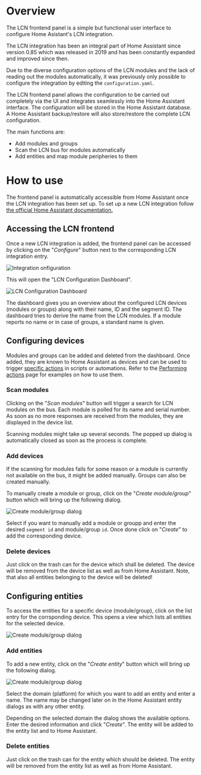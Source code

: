# Overview

The LCN frontend panel is a simple but functional user interface to configure Home Asistant's LCN integration.

The LCN integration has been an integral part of Home Assistant since version 0.85 which was released in 2019 and has been constantly expanded and improved since then.

Due to the diverse configuration options of the LCN modules and the lack of reading out the modules automatically, it was previously only possible to configure the integration by editing the `configuration.yaml`.

The LCN frontend panel allows the configuration to be carried out completely via the UI and integrates seamlessly into the Home Assistant interface. The configuration will be stored in the Home Assistant database. A Home Assistant backup/restore will also store/restore the complete LCN configuration.

The main functions are:

- Add modules and groups
- Scan the LCN bus for modules automatically
- Add entities and map module peripheries to them

# How to use

The frontend panel is automatically accessible from Home Assistant once the LCN integration has been set up.
To set up a new LCN integration follow [the official Home Assistant documentation.](https://www.home-assistant.io/integrations/lcn/)

## Accessing the LCN frontend

Once a new LCN integration is added, the frontend panel can be accessed by clicking on the "_Configure_" button next to the corresponding LCN integration entry.

![Integration onfiguration](./assets/lcn_integration_configuration.png?raw=true)

This will open the "LCN Configuration Dashboard".

![LCN Configuration Dashboard](./assets/lcn_dashboard.png?raw=true)

The dashboard gives you an overview about the configured LCN devices (modules or groups) along with their name, ID and the segment ID. The dashboard tries to derive the name from the LCN modules. If a module reports no name or in case of groups, a standard name is given.

## Configuring devices

Modules and groups can be added and deleted from the dashboard. Once added, they are known to Home Assistant as devices and can be used to trigger [specific actions](https://www.home-assistant.io/integrations/lcn/#actions) in scripts or automations. Refer to the [Performing actions](https://www.home-assistant.io/docs/scripts/perform-actions/) page for examples on how to use them.

### Scan modules

Clicking on the "_Scan modules_" button will trigger a search for LCN modules on the bus. Each module is polled for its name and serial number. As soon as no more responses are received from the modules, they are displayed in the device list.

Scanning modules might take up several seconds. The popped up dialog is automatically closed as soon as the process is complete.

### Add devices

If the scanning for modules fails for some reason or a module is currently not available on the bus, it might be added manually. Groups can also be created manually.

To manually create a module or group, click on the "_Create module/group_" button which will bring up the following dialog.

![Create module/group dialog](./assets/lcn_create_device.png?raw=true)

Select if you want to manually add a module or groupp and enter the desired `segment id` and module/group `id`. Once done click on "_Create_" to add the corresponding device.

### Delete devices

Just click on the trash can for the device which shall be deleted. The device will be removed from the device list as well as from Home Assistant. Note, that also all entities belonging to the device will be deleted!

## Configuring entities

To access the entities for a specific device (module/group), click on the list entry for the corrsponding device. This opens a view which lists all entities for the selected device.

![Create module/group dialog](./assets/lcn_entities.png?raw=true)

### Add entities

To add a new entity, click on the "_Create entity_" button which will bring up the following dialog.

![Create module/group dialog](./assets/lcn_create_entity.png?raw=true)

Select the domain (platform) for which you want to add an entity and enter a name. The name may be changed later on in the Home Assistant entity dialogs as with any other entity.

Depending on the selected domain the dialog shows the available options. Enter the desired information and click "_Create_". The entity will be added to the entity list and to Home Assistant.

### Delete entities

Just click on the trash can for the entity which should be deleted. The entity will be removed from the entity list as well as from Home Assistant.

